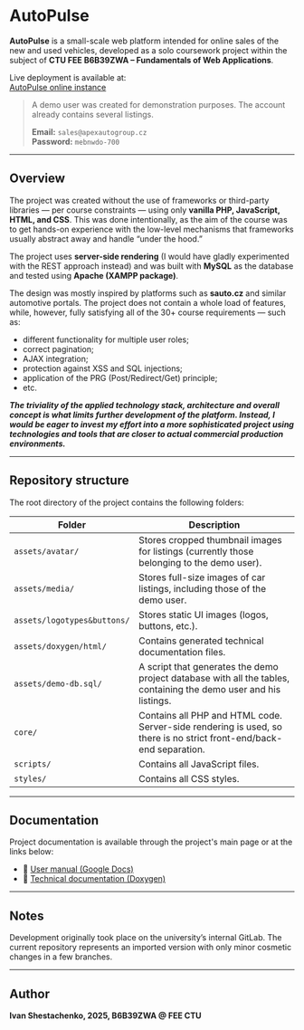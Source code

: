 # AutoPulse

**AutoPulse** is a small-scale web platform intended for online sales of the new and used vehicles, developed as a solo coursework project within the subject of **CTU FEE B6B39ZWA – Fundamentals of Web Applications**.

Live deployment is available at:  
[AutoPulse online instance](https://zwa.toad.cz/~shestiva/autopulse/core/index.php)

> A demo user was created for demonstration purposes. The account already contains several listings.
> 
> **Email:** `sales@apexautogroup.cz`  
> **Password:** `mebnwdo-700`

---

## Overview

The project was created without the use of frameworks or third-party libraries — per course constraints — using only **vanilla PHP, JavaScript, HTML, and CSS**. This was done intentionally, as the aim of the course was to get hands-on experience with the low-level mechanisms that frameworks usually abstract away and handle “under the hood.”

The project uses **server-side rendering** (I would have gladly experimented with the REST approach instead) and was built with **MySQL** as the database and tested using **Apache (XAMPP package)**.


The design was mostly inspired by platforms such as **sauto.cz** and similar automotive portals. The project does not contain a whole load of features, while, however, fully satisfying all of the 30+ course requirements — such as:

- different functionality for multiple user roles;  
- correct pagination;  
- AJAX integration;  
- protection against XSS and SQL injections;  
- application of the PRG (Post/Redirect/Get) principle;
- etc.

***The triviality of the applied technology stack, architecture and overall concept is what limits further development of the platform. 
Instead, I would be eager to invest my effort into a more sophisticated project using technologies and tools that are closer to actual commercial production environments.***

---

## Repository structure

The root directory of the project contains the following folders:

| Folder               | Description |
|----------------------|-------------|
| `assets/avatar/`            | Stores cropped thumbnail images for listings (currently those belonging to the demo user). |
| `assets/media/`             | Stores full-size images of car listings, including those of the demo user. |
| `assets/logotypes&buttons/` | Stores static UI images (logos, buttons, etc.). |
| `assets/doxygen/html/`      | Contains generated technical documentation files. |
| `assets/demo-db.sql/`           | A script that generates the demo project database with all the tables, containing the demo user and his listings. |
| `core/`              | Contains all PHP and HTML code. Server-side rendering is used, so there is no strict front-end/back-end separation. |
| `scripts/`           | Contains all JavaScript files. |
| `styles/`            | Contains all CSS styles. |

---

## Documentation

Project documentation is available through the project's main page or at the links below:

- 📙 [User manual (Google Docs)](https://docs.google.com/document/d/1STvj4TltSsuezUdh32gKZRyjmus9_iT-h9owhwQnyis/edit?usp=sharing)
- 📘 [Technical documentation (Doxygen)](https://zwa.toad.cz/~shestiva/autopulse/core/doxygen/html/index.html)  

---

## Notes

Development originally took place on the university’s internal GitLab. The current repository represents an imported version with only minor cosmetic changes in a few branches.

---

## Author

**Ivan Shestachenko, 2025, B6B39ZWA @ FEE CTU**
